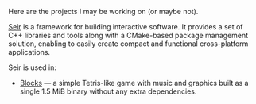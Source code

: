Here are the projects I may be working on (or maybe not).

[Seir](https://github.com/blagodarin/seir) is a framework for building interactive software.
It provides a set of C++ libraries and tools along with a CMake-based package management solution,
enabling to easily create compact and functional cross-platform applications.

Seir is used in:
* [Blocks](https://github.com/blagodarin/blocks) — a simple Tetris-like game with music and graphics
  built as a single 1.5 MiB binary without any extra dependencies.
